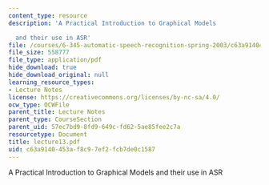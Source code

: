 ```yaml
---
content_type: resource
description: 'A Practical Introduction to Graphical Models

  and their use in ASR'
file: /courses/6-345-automatic-speech-recognition-spring-2003/c63a9140453af8c97ef2fcb7de0c1587_lecture13.pdf
file_size: 558777
file_type: application/pdf
hide_download: true
hide_download_original: null
learning_resource_types:
- Lecture Notes
license: https://creativecommons.org/licenses/by-nc-sa/4.0/
ocw_type: OCWFile
parent_title: Lecture Notes
parent_type: CourseSection
parent_uid: 57ec7bd9-8fd9-649c-fd62-5ae85fee2c7a
resourcetype: Document
title: lecture13.pdf
uid: c63a9140-453a-f8c9-7ef2-fcb7de0c1587
---
```

A Practical Introduction to Graphical Models
and their use in ASR